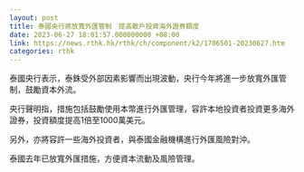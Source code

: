 ```yaml
---
layout: post
title: 泰國央行將放寬外匯管制　提高散戶投資海外證券額度
date: 2023-06-27 18:01:57.000000000 +08:00
link: https://news.rthk.hk/rthk/ch/component/k2/1706501-20230627.htm
categories: rthk
---
```


泰國央行表示，泰銖受外部因素影響而出現波動，央行今年將進一步放寬外匯管制，鼓勵資本外流。

央行聲明指，措施包括鼓勵使用本幣進行外匯管理，容許本地投資者投資更多海外證券，投資額度提高1倍至1000萬美元。

另外，亦將容許一些海外投資者，與泰國金融機構進行外匯風險對沖。

泰國去年已放寬外匯措施，方便資本流動及風險管理。
